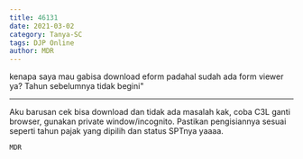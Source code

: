 ```yaml
---
title: 46131
date: 2021-03-02
category: Tanya-SC
tags: DJP Online
author: MDR
---
```


kenapa saya mau gabisa download eform padahal sudah ada form viewer ya? Tahun sebelumnya tidak begini"

---

Aku barusan cek bisa download dan tidak ada masalah kak, coba C3L ganti browser, gunakan private window/incognito. Pastikan pengisiannya sesuai seperti tahun pajak yang dipilih dan status SPTnya yaaaa.

`MDR`
